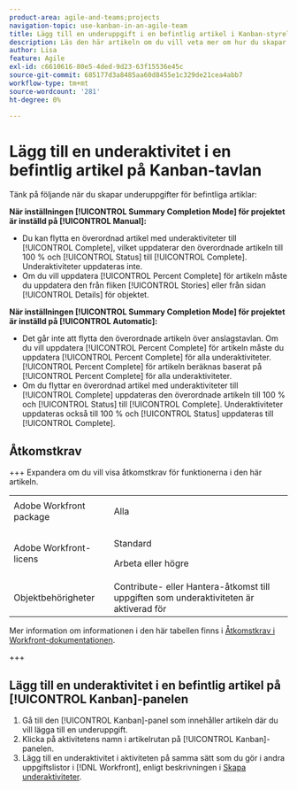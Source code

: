 ```yaml
---
product-area: agile-and-teams;projects
navigation-topic: use-kanban-in-an-agile-team
title: Lägg till en underuppgift i en befintlig artikel i Kanban-styrelsen
description: Läs den här artikeln om du vill veta mer om hur du skapar underaktiviteter för befintliga artiklar på Kanban-tavlan.
author: Lisa
feature: Agile
exl-id: c6610616-80e5-4ded-9d23-63f15536e45c
source-git-commit: 685177d3a8485aa60d8455e1c329de21cea4abb7
workflow-type: tm+mt
source-wordcount: '281'
ht-degree: 0%

---
```


# Lägg till en underaktivitet i en befintlig artikel på Kanban-tavlan

Tänk på följande när du skapar underuppgifter för befintliga artiklar:

**När inställningen [!UICONTROL Summary Completion Mode] för projektet är inställd på [!UICONTROL Manual]:**

* Du kan flytta en överordnad artikel med underaktiviteter till [!UICONTROL Complete], vilket uppdaterar den överordnade artikeln till 100 % och [!UICONTROL Status] till [!UICONTROL Complete]. Underaktiviteter uppdateras inte.
* Om du vill uppdatera [!UICONTROL Percent Complete] för artikeln måste du uppdatera den från fliken [!UICONTROL Stories] eller från sidan [!UICONTROL Details] för objektet.

**När inställningen [!UICONTROL Summary Completion Mode] för projektet är inställd på [!UICONTROL Automatic]:**

* Det går inte att flytta den överordnade artikeln över anslagstavlan. Om du vill uppdatera [!UICONTROL Percent Complete] för artikeln måste du uppdatera [!UICONTROL Percent Complete] för alla underaktiviteter. [!UICONTROL Percent Complete] för artikeln beräknas baserat på [!UICONTROL Percent Complete] för alla underaktiviteter.
* Om du flyttar en överordnad artikel med underaktiviteter till [!UICONTROL Complete] uppdateras den överordnade artikeln till 100 % och [!UICONTROL Status] till [!UICONTROL Complete]. Underaktiviteter uppdateras också till 100 % och [!UICONTROL Status] uppdateras till [!UICONTROL Complete].

## Åtkomstkrav

+++ Expandera om du vill visa åtkomstkrav för funktionerna i den här artikeln.

<table style="table-layout:auto"> 
 <col> 
 </col> 
 <col> 
 </col> 
 <tbody> 
  <tr> 
   <td role="rowheader">Adobe Workfront package</td> 
   <td> <p>Alla</p> </td> 
  </tr> 
  <tr> 
   <td role="rowheader">Adobe Workfront-licens</td> 
   <td> <p>Standard</p> 
   <p>Arbeta eller högre</p> </td> 
  </tr>
  <tr> 
   <td role="rowheader">Objektbehörigheter</td> 
   <td>Contribute- eller Hantera-åtkomst till uppgiften som underaktiviteten är aktiverad för</td> 
  </tr> 
 </tbody> 
</table>

Mer information om informationen i den här tabellen finns i [Åtkomstkrav i Workfront-dokumentationen](/help/quicksilver/administration-and-setup/add-users/access-levels-and-object-permissions/access-level-requirements-in-documentation.md).

+++

## Lägg till en underaktivitet i en befintlig artikel på [!UICONTROL Kanban]-panelen

1. Gå till den [!UICONTROL Kanban]-panel som innehåller artikeln där du vill lägga till en underuppgift.
1. Klicka på aktivitetens namn i artikelrutan på [!UICONTROL Kanban]-panelen.
1. Lägg till en underaktivitet i aktiviteten på samma sätt som du gör i andra uppgiftslistor i [!DNL Workfront], enligt beskrivningen i [Skapa underaktiviteter](../../manage-work/tasks/create-tasks/create-subtasks.md).
